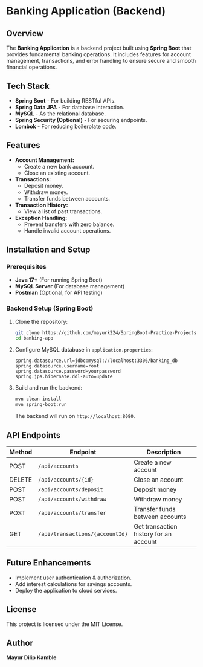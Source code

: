 # Banking Application (Backend)

## Overview
The **Banking Application** is a backend project built using **Spring Boot** that provides fundamental banking operations. It includes features for account management, transactions, and error handling to ensure secure and smooth financial operations.

## Tech Stack
- **Spring Boot** - For building RESTful APIs.
- **Spring Data JPA** - For database interaction.
- **MySQL** - As the relational database.
- **Spring Security (Optional)** - For securing endpoints.
- **Lombok** - For reducing boilerplate code.

## Features
- **Account Management:**
  - Create a new bank account.
  - Close an existing account.
- **Transactions:**
  - Deposit money.
  - Withdraw money.
  - Transfer funds between accounts.
- **Transaction History:**
  - View a list of past transactions.
- **Exception Handling:**
  - Prevent transfers with zero balance.
  - Handle invalid account operations.

## Installation and Setup

### Prerequisites
- **Java 17+** (For running Spring Boot)
- **MySQL Server** (For database management)
- **Postman** (Optional, for API testing)

### Backend Setup (Spring Boot)
1. Clone the repository:
   ```sh
   git clone https://github.com/mayurk224/SpringBoot-Practice-Projects
   cd banking-app
   ```
2. Configure MySQL database in `application.properties`:
   ```properties
   spring.datasource.url=jdbc:mysql://localhost:3306/banking_db
   spring.datasource.username=root
   spring.datasource.password=yourpassword
   spring.jpa.hibernate.ddl-auto=update
   ```
3. Build and run the backend:
   ```sh
   mvn clean install
   mvn spring-boot:run
   ```
   The backend will run on `http://localhost:8080`.

## API Endpoints
| Method | Endpoint | Description |
|--------|---------|-------------|
| POST | `/api/accounts` | Create a new account |
| DELETE | `/api/accounts/{id}` | Close an account |
| POST | `/api/accounts/deposit` | Deposit money |
| POST | `/api/accounts/withdraw` | Withdraw money |
| POST | `/api/accounts/transfer` | Transfer funds between accounts |
| GET | `/api/transactions/{accountId}` | Get transaction history for an account |

## Future Enhancements
- Implement user authentication & authorization.
- Add interest calculations for savings accounts.
- Deploy the application to cloud services.

## License
This project is licensed under the MIT License.

## Author
**Mayur Dilip Kamble**

